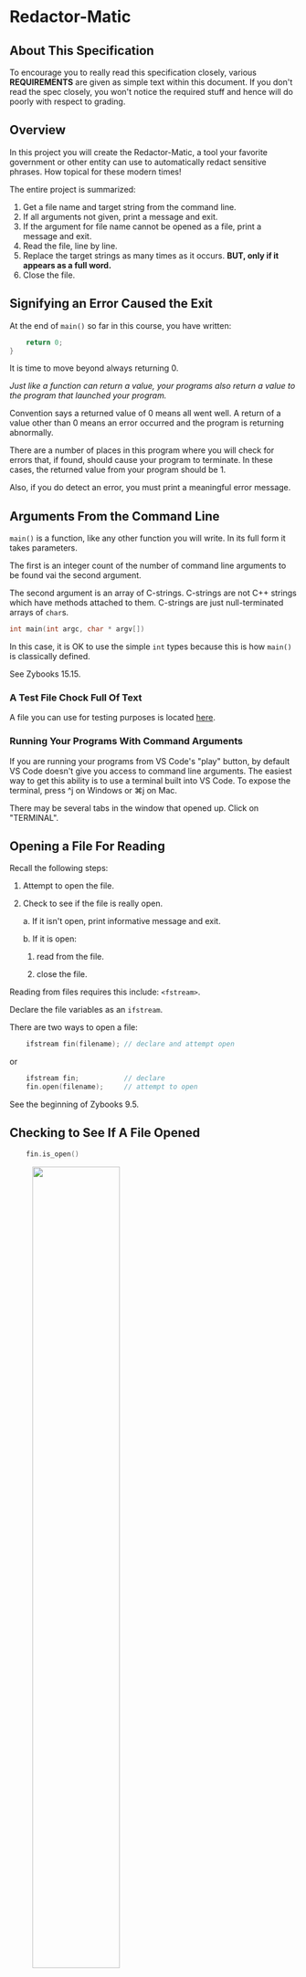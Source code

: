 # Redactor-Matic

## About This Specification

To encourage you to really read this specification closely, various
**REQUIREMENTS** are given as simple text within this document. If you
don't read the spec closely, you won't notice the required stuff and
hence will do poorly with respect to grading.

## Overview

In this project you will create the Redactor-Matic, a tool your favorite
government or other entity can use to automatically redact sensitive
phrases. How topical for these modern times!

The entire project is summarized:

1. Get a file name and target string from the command line.
2. If all arguments not given, print a message and exit.
3. If the argument for file name cannot be opened as a file, print a
message and exit.
4. Read the file, line by line.
5. Replace the target strings as many times as it occurs. **BUT, only if
it appears as a full word.**
6. Close the file.

## Signifying an Error Caused the Exit

At the end of `main()` so far in this course, you have written:

```c++
	return 0;
}
```

It is time to move beyond always returning 0.

*Just like a function can return a value, your programs also return a
value to the program that launched your program.*

Convention says a returned value of 0 means all went well. A return of a
value other than 0 means an error occurred and the program is returning
abnormally.

There are a number of places in this program where you will check for
errors that, if found, should cause your program to terminate. In these
cases, the returned value from your program should be 1.

Also, if you do detect an error, you must print a meaningful error
message.

## Arguments From the Command Line

`main()` is a function, like any other function you will write. In its
full form it takes parameters.

The first is an integer count of the number of command line arguments to
be found vai the second argument.

The second argument is an array of C-strings. C-strings are not C++
strings which have methods attached to them. C-strings are just
null-terminated arrays of `char`s.

```c++
int main(int argc, char * argv[])
```

In this case, it is OK to use the simple `int` types because this is how
`main()` is classically defined.

See Zybooks 15.15.

### A Test File Chock Full Of Text

A file you can use for testing purposes is located [here](./text.txt).

### Running Your Programs With Command Arguments

If you are running your programs from VS Code's "play" button, by
default VS Code doesn't give you access to command line arguments. The
easiest way to get this ability is to use a terminal built into VS Code.
To expose the terminal, press ^j on Windows or ⌘j on Mac.

There may be several tabs in the window that opened up. Click on
"TERMINAL".

## Opening a File For Reading

Recall the following steps:

1. Attempt to open the file.

2. Check to see if the file is really open.

   a. If it isn't open, print informative message and exit.

   b. If it is open:

      1. read from the file.

      2. close the file.

Reading from files requires this include: `<fstream>`.

Declare the file variables as an `ifstream`.

There are two ways to open a file:

```c++
	ifstream fin(filename); // declare and attempt open
```

or

```c++
	ifstream fin;			// declare
	fin.open(filename);		// attempt to open
```

See the beginning of Zybooks 9.5.

## Checking to See If A File Opened

```c++
	fin.is_open()
```

<figure>
  <img src="professor_k_sez.jpg" style="width:60%;">
  <figcaption>NEVER ASSUME A FILE OPEN SUCCEEDED!</figcaption>
</figure>
<br/>

## Printing Error Messages

### Examples of **BAD** Error Messages

First, some **BAD** error messages:

A favorite from Microsoft:

![Error: No Error](./no-error.png)

Thank you for this next message... very informative.

```text
Error 92819700.
```

Or how about this one:

```text
Error: A file didn't open.
```

Really? Which friggen file?

Here's a goodie:

<figure>
  <img src="something.png" style="width:60%;">
  <figcaption>נס גדול היה שם</figcaption>
</figure>
<br/>

### What Makes a Good Error Message?

A good error message must at least give a clear reason for the error.
For example, if you run this project's program to few arguments (`argc`
is fewer than three) you should get:

```text
Too few command line arguments. Must include filename and target.
```

This error message is a good one because it states the error's cause
("too few arguments") **and** what you can do about it ("the correct
arguments are...").

Your error messages should reveal as much information for the user to
understand what went wrong to the degree they might understand it. For
example, if it's something simple like the wrong number of arguments,
you can be clear about it. For errors that are deeply technical or those
that might reveal some proprietary information then an error like:

```text
An internal error occurred. Please send the following
error message to our technical support department at
help@foobar.com.

Error code: 09001282.
```

This is marginally better than the **BAD** example above. At least it
tells the user how to move forward (how to contact technical support).

More elaborately, for internal errors you might prepare a full
diagnostic report and even offer to send it automatically (but this is a
lot more advanced).

### `cerr` Rather than `cout`

Command line programs have three standard input and outputs. You are
familiar with two:

* `cin` and
* `cout`

The third is reserved for error messages. It behaves in every respect
like `cout`.

It is called `cerr`.

Again, it is used exactly like `cout`. For example:

```c++
cerr << "Unable to recall doomsday missiles due to" << endl;
cout << "enemy jamming. Unfortunately, tech support" << endl;
cout << "will be unavailable after the coming" << endl;
cout << "apocalypse. Oops." << endl << endl;
cout << "Have a nice day." << endl;
```

**In this project, errors must be printed to `cerr`.**

For more information on `cerr` see bottom of file.

## `errno` and `perror()`

When an error occurs using a system service (like opening a file), the
"system" sets an error code called `errno`. This integer is declared
outside your program and it "magically appears" available to you. There
are also two "system" supplied functions to deal with `errno`. These
include `perror()` which you are to use in this program if you detect a
bad file name.

For example - given a bad file name:

```text
$ ./a.out missingfile the
missingfile: No such file or directory
```

This is produced simple by doing:

```c++
perror(filename.c_str());
```

where `filename` is a `string`. Notice the `string` method `.c_str()`.
`perror` predates C++ and doesn't know about `string`. `.c_str()`
returns a C style string needed by `perror()`.

---
References for new things used:

| New Thing | Reference |
| ----- | --------- |
| cerr | NOT IN THE BOOK! |
| `getline()` | zybooks 2.14 |
| `string.push_back()` | zybooks 5.12 |
| `string.find()` | zybooks 5.12 |
| `string.replace()` | zybooks 5.12 |
| `string.length()` | zybooks 5.11 |
| `string.npos` | zybooks 5.12 |
| `ifstream` | zybooks 9.5 (beginning) |

So that you may test with a larger body of text, a file is supplied
containing what your program will think is your user input. This
slight-of-hand will be accomplished using command line *redirection*.

## Building the string of asterisks

When you `find()` instances of the target phrase, you must replace them
with a string of asterisks of the same `length()`. You'll need to create
a string with the correct number of asterisks. One straightforward way
to do this is by beginning with an empty string and using `push_back()`
to add one asterisk at a time.

## Finding the target string

Use the `string` method `find()` to locate instances of the target. Note
that there may be more than one instance in the same line. You need to
pay close attention to the value returned by `find()`. Emphasizing that
there may be more than one instance in the same line is a strong hint a
loop is involved. Another strong hint are the words *strong hint* in the
previous sentence.

## The Hardest Part of the Project

You must replace the target string **only where the target appears as a
full word.**

If the data includes this line:

```text
The department of other thematic elements is the best department.
```

and the word to replace is "the", then this is the output.

```text
The department of other thematic elements is *** best department.
```

The first occurrence of "The" is not replaced due to capitalization. The
second occurrence is "other" but the "the" is part of a word. Same for
the third occurrence in "thematic". The fourth occurrence is the only
one replaced.

To solve this part of the project, you must check the character to the
left of the found text and to the right. If EITHER left and right
neighbors are letters, the found text is part of a word.

`.find()` returns the position of the found text or `.npos`. If not
`.npos`, the position corresponds to the index of the first letter of
the found text. This will help you find the left neighbor - but what if
the first position is 0?

You know the length of the target string. You know the position of the
start of the found string. Use these two facts to find the right
neighbor - but what if the found string is at the very end of the line?

Strong hint:  `.find()` takes an optional second argument where `find()`
will start looking.

Strong hint:

```c++
#include <cctype>
```

and `isalpha()`. See Zybooks 5.18.

## Reading the input

Use `getline()` to read from `cin`, placing each read line into a
`string` variable. Since there can be any number of lines to be read,
`getline()` should be part of some loop. Remember it returns a `bool`.

## Partnership rules

You may work with a partner on this program.

Use a technique called [Pair
Programming](https://en.wikipedia.org/wiki/Pair_programming). In Pair
Programming one partner drives, while the other partner navigates.
**This means you are together working together at the same time
together. Together With much TOGETHERNESS!**

## Grading

Your code *must* list your name and your partner's name (if you have a
partner).

## Turning in code

Only one partner turns in the `.cpp` file. The `.cpp` file contains both
partner's names. The other partner turns in a TEXT file listing both
partner's names.

A text file ends in `.txt` and contains just text.

* It is not a photograph.
* It is not a PDF file.
* It is not a WORD file.
* It is not a spreadsheet.
* It is not a web link.

It is a TEXT file.

## Sample Output

```text
% ./a.out text.txt the 
In *** course of my official duties, I have received information from multiple U.S. Government officials that *** President of *** United States is using *** power of his office to solicit interference from a foreign country in *** 2020 U.S. election. This interference includes, among other things, pressuring a foreign country to investigate one of *** President’s main domestic political rivals. The President’s personal lawyer, Mr. Rudolph Giuliani, is a central figure in this effort. Attorney General Barr appears to be involved as well.

Over *** past four months, more than half a dozen U.S. officials have informed me of various facts related to this effort. The information provided herein was relayed to me in *** course of official interagency business. It is routine for U.S. officials with responsibility for a particular regional or functional portfolio to share such information with one another in order to inform policymaking and analysis.

I was not a direct witness to most of *** events described. However, I found my colleagues’ accounts of these events to be credible because, in almost all cases, multiple officials recounted fact patterns that were consistent with one another. In addition, a variety of information consistent with these private accounts has been reported publicly.

I am deeply concerned that *** actions described below constitute “a serious or flagrant problem, abuse, or violation of law or Executive Order” that “does not include differences of opinions concerning public policy matters,” consistent with *** definition of an”urgent concern” in 50 U.S.C. §3033(k)(5)(G). I am therefore fulfilling my duty to report this information, through proper legal channels, to *** relevant authorities.

I am also concerned that these actions pose risks to U.S. national security and undermine *** U.S. Government’s efforts to deter and counter foreign interference in U.S. elections.

To *** best of my knowledge, *** entirety of this statement is unclassified when separated from *** classified enclosure. I have endeavored to apply *** classification standards outlined in Executive Order (EO) 13526 and to separate out information that I know or have reason to believe is classified for national security purposes.
% 
```

## Sample Bad Output

This shows running with no arguments, one argument and a missing file.

```text
% ./a.out
Too few command line arguments. Must include filename and target.
% ./a.out text.txt
Too few command line arguments. Must include filename and target.
% ./a.out foo.foo the
foo.foo: No such file or directory
```

## Other Suggestions

* Use functions to make `main()` simpler to read.

* Make use of nested loops.

* Use comments to help you understand your own code.

* Plan out the program with pencil and paper before you start coding.

## Example of Using `cerr`

Let's take this program:

```c++
#include <iostream>                                                 // 1 
                                                                    // 2 
using namespace std;                                                // 3 
                                                                    // 4 
const int32_t MAX_LINES = 1000;                                     // 5 
const int32_t MAGIC_ERROR_LINE = 654;                               // 6 
                                                                    // 7 
int main() {                                                        // 8 
    for (int32_t counter = 0; counter < MAX_LINES; counter++) {     // 9 
        if (counter == MAGIC_ERROR_LINE) {                          // 10 
            cerr << "Uh oh.  Bad!\n";                               // 11 
        } else {                                                    // 12 
            cout << "All is well!\n";                               // 13 
        }                                                           // 14 
    }                                                               // 15 
    return 0;                                                       // 16 
}                                                                   // 17 
```

Nearly all the output is going to `cout`. In fact, there is a lot of
output going to `cout`. And one line is an error. Will you spot it?

Fortunately, you can do this:

```text
% ./a.out 2> errors.txt
a l l   t h e   c o u t   o u t p u t   g o e s   h e r e
% cat errors.txt 
Uh oh.  Bad!
```

Ah, that makes spotting the life-saving error message easier!

The above is an example of *redirection*. We redirected `cerr`
to a file, separating it from the rest of the output going to `cout`.

Why 2?

| FD | common name | where |
| -- | ----------- | ----- |
| 0  | stdin  | defaults to your console keyboard |
| 1  | stdout | defaults to your console output |
| 2  | stderr | also defaults to your console output |

What is *FD*? You'll find out :)
